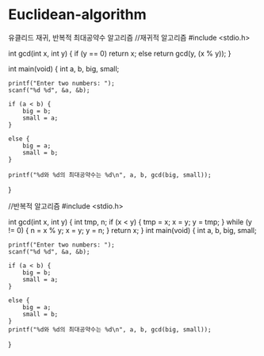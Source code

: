 # Euclidean-algorithm
유클리드 재귀, 반복적 최대공약수 알고리즘
//재귀적 알고리즘
#include <stdio.h>

int gcd(int x, int y)
{
    if (y == 0)
        return x;
    else
        return gcd(y, (x % y));
}

int main(void)
{
    int a, b, big, small;

    printf("Enter two numbers: ");
    scanf("%d %d", &a, &b);

    if (a < b) {
        big = b;
        small = a;
    }

    else {
        big = a;
        small = b;
    }

    printf("%d와 %d의 최대공약수는 %d\n", a, b, gcd(big, small));
}

//반복적 알고리즘
#include <stdio.h>

int gcd(int x, int y)
{
    int tmp, n;
    if (x < y) {
        tmp = x;
        x = y;
        y = tmp;
    }
    while (y != 0) {
        n = x % y;
        x = y;
        y = n;
    }
    return x;
}
int main(void)
{
    int a, b, big, small;

    printf("Enter two numbers: ");
    scanf("%d %d", &a, &b);

    if (a < b) {
        big = b;
        small = a;
    }

    else {
        big = a;
        small = b;
    }
    printf("%d와 %d의 최대공약수는 %d\n", a, b, gcd(big, small));
}
